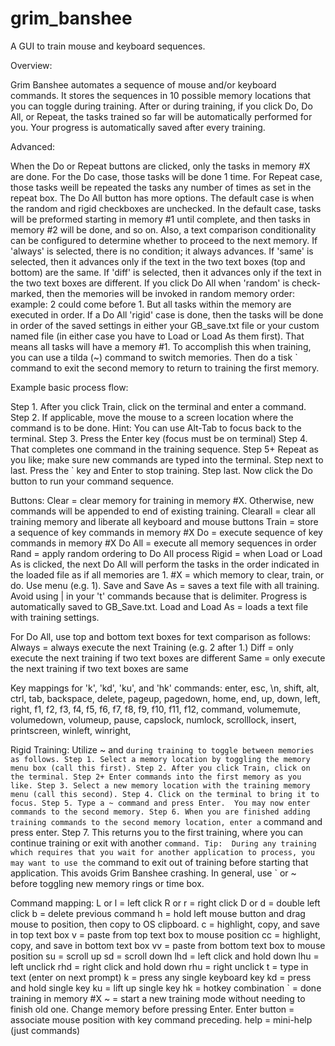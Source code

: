 # grim_banshee
A GUI to train mouse and keyboard sequences.

Overview:

Grim Banshee automates a sequence of mouse and/or keyboard commands. It stores the sequences in 10 possible memory locations that you can toggle during training.  After or during training, if you click Do, Do All, or Repeat, the tasks trained so far will be automatically performed for you.  Your progress is automatically saved after every training.

Advanced:

When the Do or Repeat buttons are clicked, only the tasks in memory #X are done.  For the Do case, those tasks will be done 1 time.  For Repeat case, those tasks weill be repeated the tasks any number of times as set in the repeat box.  The Do All button has more options.  The default case is when the random and rigid checkboxes are unchecked.  In the default case, tasks will be preformed starting in memory #1 until complete, and then tasks in memory #2 will be done, and so on.  Also, a text comparison conditionality can be configured to determine whether to proceed to the next memory.  If 'always' is selected, there is no condition; it always advances.  If 'same' is selected, then it advances only if the text in the two text boxes (top and bottom) are the same.  If 'diff' is selected, then it advances only if the text in the two text boxes are different.  If you click Do All when 'random' is check-marked, then the memories will be invoked in random memory order:  example:  2 could come before 1.  But all tasks within the memory are executed in order.  If a Do All 'rigid' case is done, then the tasks will be done in order of the saved settings in either your GB_save.txt file or your custom named file (in either case you have to Load or Load As them first).  That means all tasks will have a memory #1.  To accomplish this when training, you can use a tilda (~) command to switch memories.  Then do a tisk ` command to exit the second memory to return to training the first memory.

Example basic process flow:

Step 1. After you click Train, click on the terminal and enter a command.
Step 2. If applicable, move the mouse to a screen location where the command is to be done.  Hint:  You can use Alt-Tab to focus back to the terminal.
Step 3. Press the Enter key (focus must be on terminal)
Step 4. That completes one command in the training sequence.
Step 5+ Repeat as you like; make sure new commands are typed into the terminal.
Step next to last.  Press the ` key and Enter to stop training.
Step last. Now click the Do button to run your command sequence.

Buttons:
Clear = clear memory for training in memory #X.  Otherwise, new commands will be appended to end of existing training.
Clearall = clear all training memory and liberate all keyboard and mouse buttons
Train = store a sequence of key commands in memory #X
Do = execute sequence of key commands in memory #X
Do All = execute all memory sequences in order
Rand = apply random ordering to Do All process
Rigid = when Load or Load As is clicked, the next Do All will perform the tasks in the order indicated in the loaded file as if all memories are 1.
#X = which memory to clear, train, or do.  Use menu (e.g. 1).
Save and Save As = saves a text file with all training.  Avoid using | in your 't' commands because that is delimiter. Progress is automatically saved to GB_Save.txt.
Load and Load As = loads a text file with training settings.

For Do All, use top and bottom text boxes for text comparison as follows:
Always = always execute the next Training (e.g. 2 after 1.)
Diff = only execute the next training if two text boxes are different
Same = only execute the next training if two text boxes are same

Key mappings for 'k', 'kd', 'ku', and 'hk' commands:
enter,  esc,  \n,  shift,  alt,  ctrl,  tab,  backspace,  delete,  pageup,  pagedown,  home,  end,  up,  down,  left,  right,  f1,  f2,  f3,  f4,  f5,  f6,  f7,  f8,  f9,  f10,  f11,  f12,  command,  volumemute,  volumedown,  volumeup,  pause,  capslock,  numlock,  scrolllock,  insert,  printscreen,  winleft,  winright,  

Rigid Training:
Utilize ~ and ` during training to toggle between memories as follows.
Step 1. Select a memory location by toggling the memory menu box (call this first).
Step 2. After you click Train, click on the terminal.
Step 2+ Enter commands into the first memory as you like.
Step 3. Select a new memory location with the training memory menu (call this second).
Step 4. Click on the terminal to bring it to focus.
Step 5. Type a ~ command and press Enter.  You may now enter commands to the second memory.
Step 6. When you are finished adding training commands to the second memory location, enter a ` command and press enter.
Step 7. This returns you to the first training, where you can continue training or exit with another ` command.
Tip:  During any training which requires that you wait for another application to process, you may want to use the ` command to exit out of training before starting that application.  This avoids Grim Banshee crashing.  In general, use ` or ~ before toggling new memory rings or time box.

Command mapping:
L or l = left click
R or r = right click
D or d = double left click
b = delete previous command
h = hold left mouse button and drag mouse to position, then copy to OS clipboard.
c = highlight, copy, and save in top text box
v = paste from top text box to mouse position
cc = highlight, copy, and save in bottom text box
vv = paste from bottom text box to mouse position
su = scroll up
sd = scroll down
lhd = left click and hold down
lhu = left unclick
rhd = right click and hold down
rhu = right unclick
t = type in text (enter on next prompt)
k = press any single keyboard key
kd = press and hold single key
ku = lift up single key
hk = hotkey combination
` = done training in memory #X
~ = start a new training mode without needing to finish old one.  Change memory before pressing Enter.
Enter button = associate mouse position with key command preceding.
help = mini-help (just commands)

